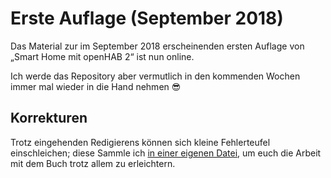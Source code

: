 # Erste Auflage (September 2018)
Das Material zur im September 2018 erscheinenden ersten Auflage von „Smart Home mit openHAB 2“ ist nun online.

Ich werde das Repository aber vermutlich in den kommenden Wochen immer mal wieder in die Hand nehmen :sunglasses:

## Korrekturen
Trotz eingehenden Redigierens können sich kleine Fehlerteufel einschleichen; diese Sammle ich [in einer eigenen Datei](doc/Korrekturen.md), um euch die Arbeit mit dem Buch trotz allem zu erleichtern.
